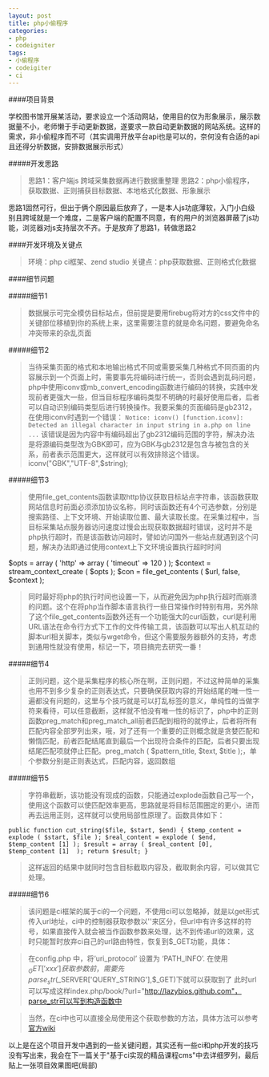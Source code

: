```yaml
---
layout: post
title: php小偷程序
categories:
- php 
- codeigniter
tags:
- 小偷程序 
- codeigiter
- ci
---
```


####项目背景

学校图书馆开展某活动，要求设立一个活动网站，使用目的仅为形象展示，展示数据量不小，老师懒于手动更新数据，遂要求一款自动更新数据的网站系统。这样的需求，非小偷程序而不可（其实调用开放平台api也是可以的，奈何没有合适的api且还得分析数据，安排数据展示形式）

#####开发思路

>思路1：客户端js 跨域采集数据再进行数据重整理
>思路2：php小偷程序，获取数据、正则捕获目标数据、本地格式化数据、形象展示

思路1固然可行，但出于俩个原因最后放弃了，一是本人js功底薄软，入门小白级别且跨域就是一个难度，二是客户端的配置不同意，有的用户的浏览器屏蔽了js功能，浏览器对js支持层次不齐。于是放弃了思路1，转做思路2

####开发环境及关键点

>环境：php ci框架、zend studio
>关键点：php获取数据、正则格式化数据

####细节问题

#####细节1

> 数据展示可完全模仿目标站点，但前提是要用firebug将对方的css文件中的关键部位移植到你的系统上来，这里需要注意的就是命名问题，要避免命名冲突带来的杂乱页面

#####细节2
> 当待采集页面的格式和本地输出格式不同或需要采集几种格式不同页面的内容展示到一个页面上时，需要事先将编码进行统一，否则会遇到乱码问题，php中使用iconv或mb_convert_encoding函数进行编码的转换，实践中发现前者更强大一些，但当目标程序编码类型不明确的时最好使用后者，后者可以自动识别编码类型后进行转换操作。我要采集的页面编码是gb2312，在使用iconv时遇到一个错误：
` Notice: iconv() [function.iconv]: Detected an illegal character in input string in a.php on line ... `
> 该错误是因为内容中有编码超出了gb2312编码范围的字符，解决办法是将源编码类型改为GBK即可，应为GBK与gb2312是包含与被包含的关系，前者表示范围更大，这样就可以有效排除这个错误。iconv("GBK","UTF-8",$string);

#####细节3
> 使用file_get_contents函数读取http协议获取目标站点字符串，该函数获取网站信息时前面必须添加协议名称，同时该函数还有4个可选参数，分别是搜索路径、上下文环境、开始读取位置、最大读取长度。在采集过程中，当目标采集站点服务器访问速度过慢会出现获取数据超时错误，这时并不是php执行超时，而是该函数访问超时，譬如访问国外一些站点就遇到这个问题，解决办法即通过使用context上下文环境设置执行超时时间

$opts = array (
 'http' => array (
 'timeout' => 120 
 ) 
 );
 $context = stream_context_create ( $opts );
 $con = file_get_contents ( $url, false, $context );    

> 同时最好将php的执行时间也设置一下，从而避免因为php执行超时而崩溃的问题。这个在将php当作脚本语言执行一些日常操作时特别有用，另外除了这个file_get_contents函数外还有一个功能强大的curl函数，curl是利用URL语法在命令行方式下工作的文件传输工具，该函数可以写出人机互动的脚本url相关脚本，类似与wget命令，但这个需要服务器额外的支持，考虑到通用性就没有使用，标记一下，项目搞完去研究一番！

#####细节4

> 正则问题，这个是采集程序的核心所在啊，正则问题，不过这种简单的采集也用不到多少复杂的正则表达式，只要确保获取内容的开始结尾的唯一性一遍都没有问题的，这里与个技巧就是可以打乱标签的意义，单纯性的当做字符来看待，可以任意截断，这样就不怕没有唯一性的标识了，php中的正则函数preg_match和preg_match_all前者匹配到相符的就停止，后者将所有匹配内容全部罗列出来，哦，对了还有一个重要的正则概念就是贪婪匹配和懒惰匹配，前者匹配结尾直到最后一个出现符合条件的匹配，后者只要出现结尾匹配项就停止匹配。preg_match ( $pattern_title, $text, $title );，单个参数分别是正则表达式，匹配内容，返回数组

#####细节5

> 字符串截断，该功能没有现成的函数，只能通过explode函数自己写一个，使用这个函数可以使匹配效率更高，思路就是将目标范围圈定的更小，进而再去运用正则，这样就可以使用局部性原理了。函数具体如下：


` public function cut_string($file, $start, $end) {
 $temp_content = explode ( $start, $file );
 $real_content = explode ( $end, $temp_content [1] );
 $result = array (
 $real_content [0],
 $temp_content [1] 
 );
 return $result;
 } `

> 这样返回的结果中就同时包含目标截取内容及，截取剩余内容，可以做其它处理。

#####细节6

> 该问题是ci框架的属于ci的一个问题，不使用ci可以忽略掉，就是以get形式传入url地址，ci中的控制器获取参数以'\'来区分，但url中有许多这样的符号，如果直接传入就会被当作函数参数来处理，达不到传递url的效果，这时只能暂时放弃ci自己的url路由特性，恢复到$_GET功能，具体：

>在config.php 中，将‘uri_protocol’ 设置为 ‘PATH_INFO’. 
>在使用$_GET['xxx']获取参数前，需要先parse_str($_SERVER['QUERY_STRING'],$_GET)下就可以获取到了
>此时url可以写成这样index.php/book/?url="http://lazybios.github.com"，parse_str可以写到构造函数中

> 当然，在ci中也可以直接全局使用这个获取参数的方法，具体方法可以参考[官方wiki](http://codeigniter.com/wiki/QUERY_STRING_GET/)

以上是在这个项目开发中遇到的一些关键问题，其实还有一些ci和php开发的技巧没有写出来，我会在下一篇关于"基于ci实现的精品课程cms"中去详细罗列，最后贴上一张项目效果图吧(局部)



